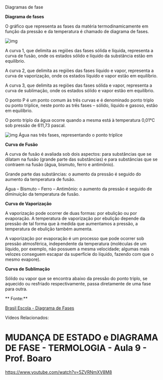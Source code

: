 Diagramas de fase

**Diagrama de fases**

O gráfico que representa as fases da matéria termodinamicamente em função da pressão e da temperatura é chamado de diagrama de fases.

![img](https://static.planejativo.com/uploads/novas/71019bbeb3ee2bcffd9f42940f65186b.jpg)

A curva 1, que delimita as regiões das fases sólida e líquida, representa a curva de fusão, onde os estados sólido e líquido da substância estão em equilíbrio.

A curva 2, que delimita as regiões das fases líquido e vapor, representa a curva de vaporização, onde os estados líquido e vapor estão em equilíbrio.

A curva 3, que delimita as regiões das fases sólida e vapor, representa a curva de sublimação, onde os estados sólido e vapor estão em equilíbrio.

O ponto P é um ponto comum às três curvas e é denominado ponto triplo ou ponto tríplice, neste ponto as três fases – sólido, líquido e gasoso, estão em equilíbrio.

O ponto triplo da água ocorre quando a mesma está à temperatura 0,01°C sob pressão de 611,73 pascal.

![img](https://static.planejativo.com/uploads/novas/51ae0ff569eff4846b4d03bed5968468.jpg)
Água nas três fases, representando o ponto tríplice

**Curva de Fusão**

A curva de fusão é avaliada sob dois aspectos: para substâncias que se dilatam na fusão (grande parte das substâncias) e para substâncias que se contraem na fusão (água, bismuto, ferro e antimônio).

Grande parte das substâncias: o aumento da pressão é seguido do aumento da temperatura de fusão.

Água – Bismuto – Ferro – Antimônio: o aumento da pressão é seguido de diminuição da temperatura de fusão.

**Curva de Vaporização**

A vaporização pode ocorrer de duas formas: por ebulição ou por evaporação. A temperatura de vaporização por ebulição depende da pressão de tal forma que à medida que aumentamos a pressão, a temperatura de ebulição também aumenta.

A vaporização por evaporação é um processo que pode ocorrer sob pressão atmosférica, independente da temperatura (moléculas de um líquido, por exemplo, não possuem a mesma velocidade; algumas mais velozes conseguem escapar da superfície do líquido, fazendo com que o mesmo evapore).

**Curva de Sublimação**

Sólido ou vapor que se encontra abaixo da pressão do ponto triplo, se aquecido ou resfriado respectivamente, passa diretamente de uma fase para outra.

**
Fonte:**

 [Brasil Escola - Diagrama de Fases](https://brasilescola.uol.com.br/fisica/diagrama-fases.htm)



Vídeos Relacionados:

# MUDANÇA DE ESTADO e DIAGRAMA DE FASE - TERMOLOGIA - Aula 9 - Prof. Boaro

https://www.youtube.com/watch?v=5ZVRNmXV8M8